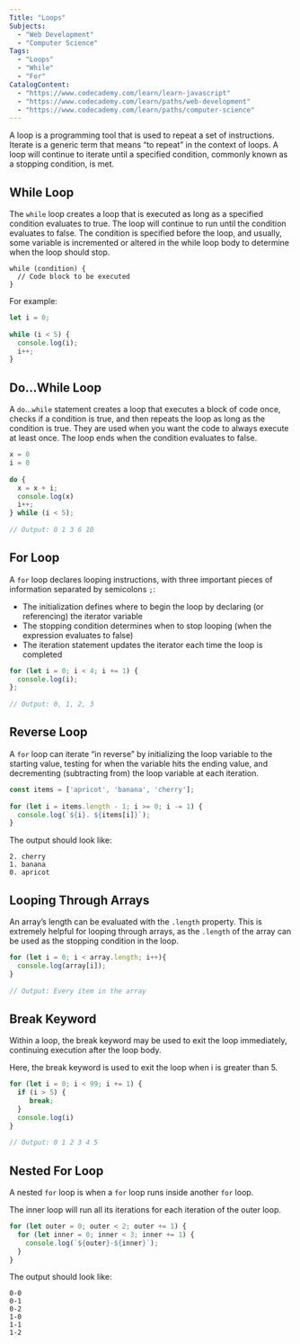 ```yaml
---
Title: "Loops"
Subjects:
  - "Web Development"
  - "Computer Science"
Tags: 
  - "Loops"
  - "While"
  - "For"
CatalogContent:
  - "https://www.codecademy.com/learn/learn-javascript"
  - "https://www.codecademy.com/learn/paths/web-development"
  - "https://www.codecademy.com/learn/paths/computer-science"
---
```


A loop is a programming tool that is used to repeat a set of instructions. Iterate is a generic term that means “to repeat” in the context of loops. A loop will continue to iterate until a specified condition, commonly known as a stopping condition, is met.

## While Loop

The `while` loop creates a loop that is executed as long as a specified condition evaluates to true. The loop will continue to run until the condition evaluates to false. The condition is specified before the loop, and usually, some variable is incremented or altered in the while loop body to determine when the loop should stop.

```pseudo
while (condition) {
  // Code block to be executed
}
```

For example:

```js
let i = 0;
 
while (i < 5) {        
  console.log(i);
  i++;
}
```

## Do…While Loop

A `do`...`while` statement creates a loop that executes a block of code once, checks if a condition is true, and then repeats the loop as long as the condition is true. They are used when you want the code to always execute at least once. The loop ends when the condition evaluates to false.

```js
x = 0
i = 0
 
do {
  x = x + i;
  console.log(x)
  i++;
} while (i < 5);
 
// Output: 0 1 3 6 10
```

## For Loop

A `for` loop declares looping instructions, with three important pieces of information separated by semicolons `;`:

- The initialization defines where to begin the loop by declaring (or referencing) the iterator variable
- The stopping condition determines when to stop looping (when the expression evaluates to false)
- The iteration statement updates the iterator each time the loop is completed

```js
for (let i = 0; i < 4; i += 1) {
  console.log(i);
};
 
// Output: 0, 1, 2, 3
```

## Reverse Loop

A `for` loop can iterate “in reverse” by initializing the loop variable to the starting value, testing for when the variable hits the ending value, and decrementing (subtracting from) the loop variable at each iteration.

```js
const items = ['apricot', 'banana', 'cherry'];
 
for (let i = items.length - 1; i >= 0; i -= 1) {
  console.log(`${i}. ${items[i]}`);
}
```

The output should look like:

```
2. cherry
1. banana
0. apricot
```

## Looping Through Arrays

An array’s length can be evaluated with the `.length` property. This is extremely helpful for looping through arrays, as the `.length` of the array can be used as the stopping condition in the loop.

```js
for (let i = 0; i < array.length; i++){
  console.log(array[i]);
}
 
// Output: Every item in the array
```

## Break Keyword

Within a loop, the break keyword may be used to exit the loop immediately, continuing execution after the loop body.

Here, the break keyword is used to exit the loop when i is greater than 5.

```js
for (let i = 0; i < 99; i += 1) {
  if (i > 5) {
     break;
  }
  console.log(i)
}
 
// Output: 0 1 2 3 4 5
```

## Nested For Loop

A nested `for` loop is when a `for` loop runs inside another `for` loop.

The inner loop will run all its iterations for each iteration of the outer loop.

```js
for (let outer = 0; outer < 2; outer += 1) {
  for (let inner = 0; inner < 3; inner += 1) {
    console.log(`${outer}-${inner}`);
  }
}
```

The output should look like:

``` 
0-0
0-1
0-2
1-0
1-1
1-2
```
